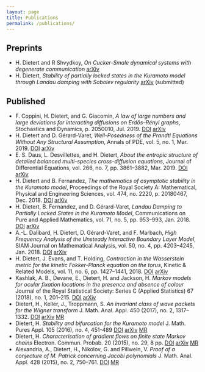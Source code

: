 ```yaml
---
layout: page
title: Publications
permalink: /publications/
---
```


## Preprints
- H. Dietert and R Shvydkoy, *On Cucker-Smale dynamical systems with degenerate communication*
  [arXiv](https://arxiv.org/abs/1903.00094)
- H. Dietert, *Stability of partially locked states in the Kuramoto
  model through Landau damping with Sobolev regularity*
  [arXiv](https://arxiv.org/abs/1707.03475) (submitted)

## Published
- F. Coppini, H. Dietert, and G. Giacomin, *A law of large numbers and
  large deviations for interacting diffusions on Erdős–Rényi graphs*,
  Stochastics and Dynamics, p. 2050010, Jul. 2019.
  [DOI](https://doi.org/10.1142/s0219493720500100)
  [arXiv](https://arxiv.org/abs/1807.10921)
- H. Dietert and D. Gérard-Varet, *Well-Posedness of the Prandtl
  Equations Without Any Structural Assumption*, Annals of PDE, vol. 5,
  no. 1, Mar. 2019.
  [DOI](https://doi.org/10.1007/s40818-019-0063-6)
  [arXiv](https://arxiv.org/abs/1809.11004)
- E. S. Daus, L. Desvillettes, and H. Dietert, *About the entropic
  structure of detailed balanced multi-species cross-diffusion
  equations*, Journal of Differential Equations, vol. 266, no. 7,
  pp. 3861–3882, Mar. 2019.
  [DOI](https://doi.org/10.4049/jimmunol.1800269)
  [arXiv](https://arxiv.org/abs/1803.09808)
- H. Dietert and B. Fernandez, *The mathematics of asymptotic
  stability in the Kuramoto model*, Proceedings of the Royal Society
  A: Mathematical, Physical and Engineering Sciences, vol. 474,
  no. 2220, p. 20180467, Dec. 2018.
  [DOI](https://doi.org/10.1098/rspa.2018.0467)
  [arXiv](https://arxiv.org/abs/1801.01309)
- H. Dietert, B. Fernandez, and D. Gérard-Varet, *Landau Damping to
  Partially Locked States in the Kuramoto Model*, Communications on
  Pure and Applied Mathematics, vol. 71, no. 5, pp. 953–993,
  Jan. 2018.
  [DOI](https://doi.org/10.1002/cpa.21741)
  [arXiv](https://arxiv.org/abs/1606.04470)
- A.-L. Dalibard, H. Dietert, D. Gérard-Varet, and F. Marbach, *High
  Frequency Analysis of the Unsteady Interactive Boundary Layer
  Model*, SIAM Journal on Mathematical Analysis, vol. 50, no. 4,
  pp. 4203–4245, Jan. 2018.
  [DOI](https://doi.org/10.1137/17m1157477)
  [arXiv](https://arxiv.org/abs/1710.04510)
- H. Dietert, J. Evans, and T. Holding, *Contraction in the
  Wasserstein metric for the kinetic Fokker-Planck equation on the
  torus*, Kinetic & Related Models, vol. 11, no. 6,
  pp. 1427–1441, 2018.
  [DOI](https://doi.org/10.3934/krm.2018056)
  [arXiv](http://arxiv.org/abs/1506.06173)
- Kashlak, A. B., Devane, E., Dietert, H. and Jackson, H. *Markov
  models for ocular fixation locations in the presence and absence of
  colour* Journal of the Royal Statistical Society: Series C (Applied
  Statistics) 67 (2018), no. 1, 201–215.
  [DOI](https://doi.org/10.1111/rssc.12223)
  [arXiv](https://arxiv.org/abs/1604.06335)
- Dietert, H., Keller, J., Troppmann, S. *An invariant class of wave
  packets for the Wigner transform* J. Math. Anal. Appl. 450 (2017),
  no. 2, 1317–1332.
  [DOI](https://doi.org/10.1016/j.jmaa.2016.12.041)
  [arXiv](https://arxiv.org/abs/1505.06192)
  [MR](http://www.ams.org/mathscinet-getitem?mr=3639103)
- Dietert, H. *Stability and bifurcation for the Kuramoto
  model* J. Math. Pures Appl. 105 (2016), no. 4, 451-489
  [DOI](http://dx.doi.org/10.1016/j.matpur.2015.11.001)
  [arXiv](http://arxiv.org/abs/1411.3752)
  [MR](http://www.ams.org/mathscinet-getitem?mr=3471147)
- Dietert, H. *Characterisation of gradient flows on finite state
  Markov chains* Electron. Commun. Probab. 20 (2015), no. 29, 8 pp.
  [DOI](http://dx.doi.org/10.1214/ECP.v20-3521)
  [arXiv](http://arxiv.org/abs/1405.2552)
  [MR](http://www.ams.org/mathscinet-getitem?mr=3327868)
- Alexandria, A., Dietert, H., Nikolov, G. and Pillwein, V.
  *Proof of a conjecture of M. Patrick concerning Jacobi
  polynomials* J. Math. Anal. Appl. 428 (2015), no. 2, 750–761.
  [DOI](http://dx.doi.org/10.1016/j.jmaa.2015.03.037)
  [MR](http://www.ams.org/mathscinet-getitem?mr=3334944)

